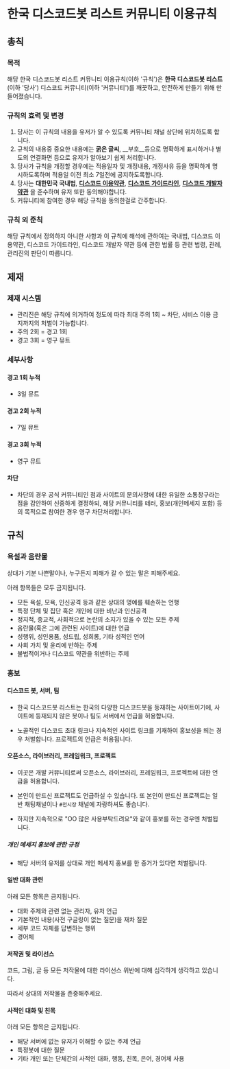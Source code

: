 # 한국 디스코드봇 리스트 커뮤니티 이용규칙

## 총칙

### 목적

해당 한국 디스코드봇 리스트 커뮤니티 이용규칙(이하 '규칙')은 **한국 디스코드봇 리스트**(이하 '당사') 디스코드 커뮤니티(이하 '커뮤니티')를 깨끗하고, 안전하게 만들기 위해 만들어졌습니다.

### 규칙의 효력 및 변경

1. 당사는 이 규칙의 내용을 유저가 알 수 있도록 커뮤니티 채널 상단에 위치하도록 합니다.
2. 규칙의 내용중 중요한 내용에는 **굵은 글씨**, __부호__등으로 명확하게 표시하거나 별도의 연결화면 등으로 유저가 알아보기 쉽게 처리합니다.
3. 당사가 규칙을 개정할 경우에는 적용일자 및 개정내용, 개정사유 등을 명확하게 명시하도록하며 적용일 이전 최소 7일전에 공지하도록합니다.
4. 당사는 **대한민국 국내법**, **[디스코드 이용약관](https://discord.com/tos)**, **[디스코드 가이드라인](https://discord.com/guidelines)**, **[디스코드 개발자 약관](https://discord.com/developers/docs/legal)** 을 준수하며 유저 또한 동의해야합니다.
5. 커뮤니티에 참여한 경우 해당 규칙을 동의한걸로 간주합니다.

### 규칙 외 준칙

해당 규칙에서 정의하지 아니한 사항과 이 규칙에 해석에 관하여는 국내법, 디스코드 이용약관, 디스코드 가이드라인, 디스코드 개발자 약관 등에 관한 법률 등 관련 법령, 관례, 관리진의 판단이 따릅니다.

## 제재

### 제재 시스템

- 관리진은 해당 규칙에 의거하여 정도에 따라 최대 주의 1회 ~ 차단, 서비스 이용 금지까지의 처벌이 가능합니다.
- 주의 2회 = 경고 1회
- 경고 3회 = 영구 뮤트

### 세부사항

#### 경고 1회 누적

- 3일 뮤트

#### 경고 2회 누적

- 7일 뮤트

#### 경고 3회 누적

- 영구 뮤트

#### 차단

- 차단의 경우 공식 커뮤니티인 점과 사이트의 문의사항에 대한 유일한 소통창구라는 점을 감안하여 신중하게 결정하되, 해당 커뮤니티를 테러, 홍보(개인메세지 포함) 등의 목적으로 참여한 경우 영구 차단처리합니다.

## 규칙

### 욕설과 음란물

상대가 기분 나쁜말이나, 누구든지 피해가 갈 수 있는 말은 피해주세요.

아래 항목들은 모두 금지됩니다.

- 모든 욕설, 모욕, 인신공격 등과 같은 상대의 명예를 훼손하는 언행
- 특정 단체 및 집단 혹은 개인에 대한 비난과 인신공격
- 정지척, 종교적, 사회적으로 논란의 소지가 있을 수 있는 모든 주제
- 음란물(혹은 그에 관련된 사이트)에 대한 언급
- 성행위, 성인용품, 성드립, 성희롱, 기타 성적인 언어
- 사회 가치 및 윤리에 반하는 주제
- 불법적이거나 디스코드 약관을 위반하는 주제

### 홍보

#### 디스코드 봇, 서버, 팀

- 한국 디스코드봇 리스트는 한국의 다양한 디스코드봇을 등재하는 사이트이기에, 사이트에 등재되지 않은 봇이나 팀도 서버에서 언급을 허용합니다. 

- 노골적인 디스코드 초대 링크나 지속적인 사이트 링크를 기재하여 홍보성을 띄는 경우 처벌합니다. 프로젝트의 언급은 허용됩니다.

#### 오픈소스, 라이브러리, 프레임워크, 프로젝트

- 이곳은 개발 커뮤니티로써 오픈소스, 라이브러리, 프레임워크, 프로젝트에 대한 언급을 허용합니다.

- 본인이 만드신 프로젝트도 언급하실 수 있습니다. 또 본인이 만드신 프로젝트는 일반 채팅채널이나 `#전시장` 채널에 자랑하셔도 좋습니다.

- 하지만 지속적으로 "OO 많은 사용부탁드려요"와 같이 홍보를 하는 경우엔 처벌됩니다.

##### 개인 메세지 홍보에 관한 규정

- 해당 서버의 유저를 상대로 개인 메세지 홍보를 한 증거가 있다면 처벌됩니다.

#### 일반 대화 관련

아래 모든 항목은 금지됩니다.

- 대화 주제와 관련 없는 관리자, 유저 언급
- 기본적인 내용(사전 구글링이 없는 질문)을 재차 질문
- 세부 코드 자체를 답변하는 행위
- 경어체

#### 저작권 및 라이선스

코드, 그림, 글 등 모든 저작물에 대한 라이선스 위반에 대해 심각하게 생각하고 있습니다.

따라서 상대의 저작물을 존중해주세요.

####  사적인 대화 및 친목

아래 모든 항목은 금지됩니다.

- 해당 서버에 없는 유저가 이해할 수 없는 주제 언급
- 특정봇에 대한 질문
- 기타 개인 또는 단체간의 사적인 대화, 행동, 친목, 은어, 경어체 사용
